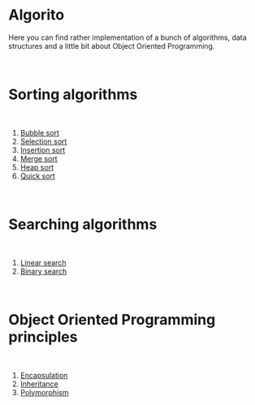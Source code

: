 # Algorito
Here you can find rather implementation of a bunch of algorithms, data structures and a little bit about Object Oriented Programming.

<br>
<h1> Sorting algorithms </h1>
<br>
<ol> 
  <li><a href="https://github.com/Jovidon/Algorito/blob/main/Algorithms/Sorting/Bubble_Sort.cpp" >Bubble sort  </a></li>
  <li><a href="https://github.com/Jovidon/Algorito/blob/main/Algorithms/Sorting/Selection_Sort.cpp" >Selection sort  </a></li>
  <li><a href="https://github.com/Jovidon/Algorito/blob/main/Algorithms/Sorting/Insertion_Sort.cpp" >Insertion sort  </a></li>
  <li><a href="https://github.com/Jovidon/Algorito/blob/main/Algorithms/Sorting/Merge_Sort.cpp" >Merge sort  </a></li>
  <li><a href="https://github.com/Jovidon/Algorito/blob/main/Algorithms/Sorting/Heap_sort.cpp" >Heap sort  </a></li>
  <li><a href="https://github.com/Jovidon/Algorito/blob/main/Algorithms/Sorting/Quick_Sort.cpp" >Quick sort  </a></li>
</ol>
<br>
<h1> Searching algorithms </h1>
<br>
<ol> 
  <li><a href="https://github.com/Jovidon/Algorito/blob/main/Algorithms/Searching/LinearSearch.cpp" >Linear search  </a></li>
  <li><a href="https://github.com/Jovidon/Algorito/blob/main/Algorithms/Searching/BinarySearch.cpp" >Binary search </a></li>
</ol>
<br>
<h1> Object Oriented Programming principles </h1>
<br>
<ol> 
  <li><a href="https://github.com/Jovidon/Algorito/blob/main/OOP/Encapsulation.cpp" >Encapsulation</a></li>
  <li><a href="https://github.com/Jovidon/Algorito/blob/main/OOP/Inheritance.cpp" >Inheritance </a></li>  
  <li><a href="https://github.com/Jovidon/Algorito/blob/main/OOP/Polymorphism.cpp" >Polymorphism </a></li>  
</ol>

